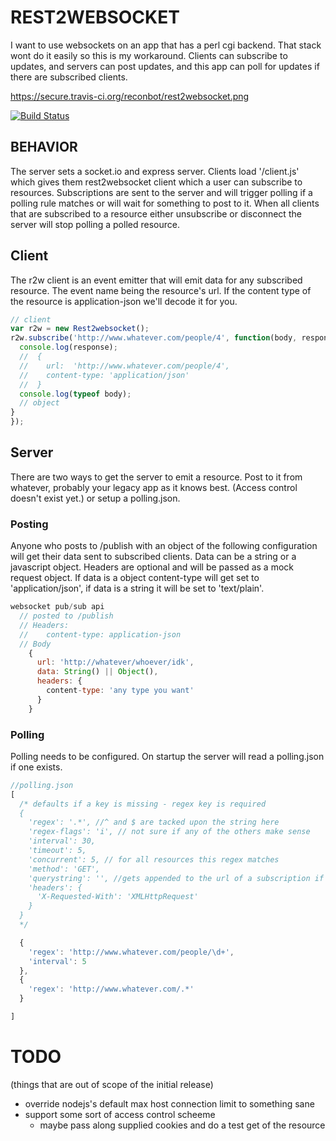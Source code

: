 # REST2WEBSOCKET

I want to use websockets on an app that has a perl cgi backend. That stack wont do it easily so this is my workaround. Clients can subscribe to updates, and servers can post updates, and this app can poll for updates if there are subscribed clients. 

https://secure.travis-ci.org/reconbot/rest2websocket.png

[![Build Status](https://secure.travis-ci.org/reconbot/rest2websocket.png)](http://travis-ci.org/reconbot/rest2websocket)

## BEHAVIOR

The server sets a socket.io and express server. Clients load '/client.js' which gives them rest2websocket client which a user can subscribe to resources. Subscriptions are sent to the server and will trigger polling if a polling rule matches or will wait for something to post to it. When all clients that are subscribed to a resource either unsubscribe or disconnect the server will stop polling a polled resource. 

## Client

The r2w client is an event emitter that will emit data for any subscribed resource. The event name being the resource's url. If the content type of the resource is application-json we'll decode it for you. 

```javascript
// client
var r2w = new Rest2websocket();
r2w.subscribe('http://www.whatever.com/people/4', function(body, response){
  console.log(response);
  //  {
  //    url:  'http://www.whatever.com/people/4',
  //    content-type: 'application/json'
  //  }
  console.log(typeof body);
  // object
}
});
```
## Server

There are two ways to get the server to emit a resource. Post to it from whatever, probably your legacy app as it knows best. (Access control doesn't exist yet.) or setup a polling.json. 

### Posting
Anyone who posts to /publish with an object of the following configuration will get their data sent to subscribed clients. Data can be a string or a javascript object. Headers are optional and will be passed as a mock request object. If data is a object content-type will get set to 'application/json', if data is a string it will be set to 'text/plain'.

```javascript
websocket pub/sub api
  // posted to /publish
  // Headers:
  //    content-type: application-json
  // Body
    {
      url: 'http://whatever/whoever/idk',
      data: String() || Object(),
      headers: {
        content-type: 'any type you want'
      }
    }
```

### Polling

Polling needs to be configured. On startup the server will read a polling.json if one exists.

```javascript
//polling.json
[
  /* defaults if a key is missing - regex key is required
  {
    'regex': '.*', //^ and $ are tacked upon the string here 
    'regex-flags': 'i', // not sure if any of the others make sense
    'interval': 30,
    'timeout': 5,
    'concurrent': 5, // for all resources this regex matches 
    'method': 'GET',
    'querystring': '', //gets appended to the url of a subscription if a querystring isn't present
    'headers': {
      'X-Requested-With': 'XMLHttpRequest'
    }
  }
  */

  {
    'regex': 'http://www.whatever.com/people/\d+',
    'interval': 5
  },
  {
    'regex': 'http://www.whatever.com/.*'
  }

]
```

TODO 
===
(things that are out of scope of the initial release)

  - override nodejs's default max host connection limit to something sane
  - support some sort of access control scheeme
    - maybe pass along supplied cookies and do a test get of the resource